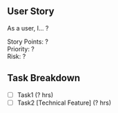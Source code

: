 ## User Story
As a user, I... ?

Story Points: ?  
Priority: ?  
Risk: ?

## Task Breakdown

- [ ] Task1 (? hrs)
- [ ] Task2 [Technical Feature] (? hrs)
